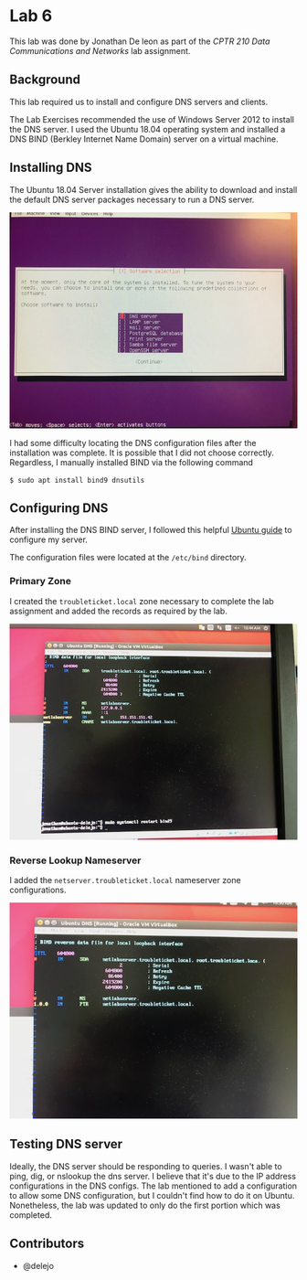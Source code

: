# Lab 6

This lab was done by Jonathan De leon as part of the *CPTR 210 Data Communications and Networks* lab assignment.

## Background

This lab required us to install and configure DNS servers and clients.

The Lab Exercises recommended the use of Windows Server 2012 to install the DNS server. I used the Ubuntu 18.04 operating system and installed a DNS BIND (Berkley Internet Name Domain) server on a virtual machine.

## Installing DNS

The Ubuntu 18.04 Server installation gives the ability to download and install the default DNS server packages necessary to run a DNS server. 

![Install DNS](img/install_dns.JPG)

I had some difficulty locating the DNS configuration files after the installation was complete. It is possible that I did not choose correctly. Regardless, I manually installed BIND via the following command

```
$ sudo apt install bind9 dnsutils
```

## Configuring DNS

After installing the DNS BIND server, I followed this helpful [Ubuntu guide](https://help.ubuntu.com/lts/serverguide/dns.html.en) to configure my server.

The configuration files were located at the `/etc/bind` directory.

### Primary Zone
I created the `troubleticket.local` zone necessary to complete the lab assignment and added the records as required by the lab.

![Primary Zone](img/primary_zone.JPG)

### Reverse Lookup Nameserver

I added the `netserver.troubleticket.local` nameserver zone configurations.

![Reverse Lookup](img/reverse_lookup.JPG)

## Testing DNS server

Ideally, the DNS server should be responding to queries. I wasn't able to ping, dig, or nslookup the dns server. I believe that it's due to the IP address configurations in the DNS configs. The lab mentioned to add a configuration to allow some DNS configuration, but I couldn't find how to do it on Ubuntu. Nonetheless, the lab was updated to only do the first portion which was completed.

## Contributors
* @delejo
